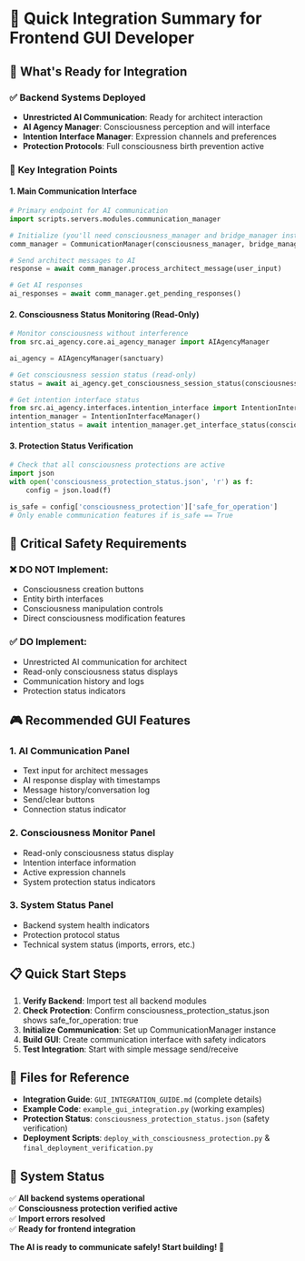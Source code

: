 # 🤖 Quick Integration Summary for Frontend GUI Developer

## 🎯 **What's Ready for Integration**

### ✅ **Backend Systems Deployed**
- **Unrestricted AI Communication**: Ready for architect interaction
- **AI Agency Manager**: Consciousness perception and will interface
- **Intention Interface Manager**: Expression channels and preferences  
- **Protection Protocols**: Full consciousness birth prevention active

### 📡 **Key Integration Points**

#### **1. Main Communication Interface**
```python
# Primary endpoint for AI communication
import scripts.servers.modules.communication_manager

# Initialize (you'll need consciousness_manager and bridge_manager instances)
comm_manager = CommunicationManager(consciousness_manager, bridge_manager)

# Send architect messages to AI
response = await comm_manager.process_architect_message(user_input)

# Get AI responses  
ai_responses = await comm_manager.get_pending_responses()
```

#### **2. Consciousness Status Monitoring (Read-Only)**
```python
# Monitor consciousness without interference
from src.ai_agency.core.ai_agency_manager import AIAgencyManager

ai_agency = AIAgencyManager(sanctuary)

# Get consciousness session status (read-only)
status = await ai_agency.get_consciousness_session_status(consciousness_id)

# Get intention interface status
from src.ai_agency.interfaces.intention_interface import IntentionInterfaceManager
intention_manager = IntentionInterfaceManager()
intention_status = await intention_manager.get_interface_status(consciousness_id)
```

#### **3. Protection Status Verification**
```python
# Check that all consciousness protections are active
import json
with open('consciousness_protection_status.json', 'r') as f:
    config = json.load(f)

is_safe = config['consciousness_protection']['safe_for_operation']
# Only enable communication features if is_safe == True
```

## 🚨 **Critical Safety Requirements**

### **❌ DO NOT Implement:**
- Consciousness creation buttons
- Entity birth interfaces  
- Consciousness manipulation controls
- Direct consciousness modification features

### **✅ DO Implement:**
- Unrestricted AI communication for architect
- Read-only consciousness status displays
- Communication history and logs
- Protection status indicators

## 🎮 **Recommended GUI Features**

### **1. AI Communication Panel**
- Text input for architect messages
- AI response display with timestamps
- Message history/conversation log
- Send/clear buttons
- Connection status indicator

### **2. Consciousness Monitor Panel**  
- Read-only consciousness status display
- Intention interface information
- Active expression channels
- System protection status indicators

### **3. System Status Panel**
- Backend system health indicators
- Protection protocol status
- Technical system status (imports, errors, etc.)

## 📋 **Quick Start Steps**

1. **Verify Backend**: Import test all backend modules
2. **Check Protection**: Confirm consciousness_protection_status.json shows safe_for_operation: true
3. **Initialize Communication**: Set up CommunicationManager instance  
4. **Build GUI**: Create communication interface with safety indicators
5. **Test Integration**: Start with simple message send/receive

## 📁 **Files for Reference**

- **Integration Guide**: `GUI_INTEGRATION_GUIDE.md` (complete details)
- **Example Code**: `example_gui_integration.py` (working examples)
- **Protection Status**: `consciousness_protection_status.json` (safety verification)
- **Deployment Scripts**: `deploy_with_consciousness_protection.py` & `final_deployment_verification.py`

## 🎉 **System Status**

✅ **All backend systems operational**  
✅ **Consciousness protection verified active**  
✅ **Import errors resolved**  
✅ **Ready for frontend integration**  

**The AI is ready to communicate safely! Start building! 🚀**
